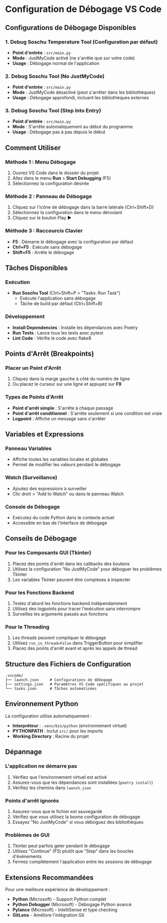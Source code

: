 # Configuration de Débogage VS Code

## Configurations de Débogage Disponibles

### 1. **Debug Soschu Temperature Tool** (Configuration par défaut)
- **Point d'entrée** : `src/main.py`
- **Mode** : JustMyCode activé (ne s'arrête que sur votre code)
- **Usage** : Débogage normal de l'application

### 2. **Debug Soschu Tool (No JustMyCode)**
- **Point d'entrée** : `src/main.py`
- **Mode** : JustMyCode désactivé (peut s'arrêter dans les bibliothèques)
- **Usage** : Débogage approfondi, incluant les bibliothèques externes

### 3. **Debug Soschu Tool (Step Into Entry)**
- **Point d'entrée** : `src/main.py`
- **Mode** : S'arrête automatiquement au début du programme
- **Usage** : Débogage pas à pas depuis le début

## Comment Utiliser

### Méthode 1 : Menu Débogage
1. Ouvrez VS Code dans le dossier du projet
2. Allez dans le menu **Run** > **Start Debugging** (F5)
3. Sélectionnez la configuration désirée

### Méthode 2 : Panneau de Débogage
1. Cliquez sur l'icône de débogage dans la barre latérale (Ctrl+Shift+D)
2. Sélectionnez la configuration dans le menu déroulant
3. Cliquez sur le bouton Play ▶️

### Méthode 3 : Raccourcis Clavier
- **F5** : Démarre le débogage avec la configuration par défaut
- **Ctrl+F5** : Exécute sans débogage
- **Shift+F5** : Arrête le débogage

## Tâches Disponibles

### Exécution
- **Run Soschu Tool** (Ctrl+Shift+P > "Tasks: Run Task")
  - Exécute l'application sans débogage
  - Tâche de build par défaut (Ctrl+Shift+B)

### Développement
- **Install Dependencies** : Installe les dépendances avec Poetry
- **Run Tests** : Lance tous les tests avec pytest
- **Lint Code** : Vérifie le code avec flake8

## Points d'Arrêt (Breakpoints)

### Placer un Point d'Arrêt
1. Cliquez dans la marge gauche à côté du numéro de ligne
2. Ou placez le curseur sur une ligne et appuyez sur **F9**

### Types de Points d'Arrêt
- **Point d'arrêt simple** : S'arrête à chaque passage
- **Point d'arrêt conditionnel** : S'arrête seulement si une condition est vraie
- **Logpoint** : Affiche un message sans s'arrêter

## Variables et Expressions

### Panneau Variables
- Affiche toutes les variables locales et globales
- Permet de modifier les valeurs pendant le débogage

### Watch (Surveillance)
- Ajoutez des expressions à surveiller
- Clic droit > "Add to Watch" ou dans le panneau Watch

### Console de Débogage
- Exécutez du code Python dans le contexte actuel
- Accessible en bas de l'interface de débogage

## Conseils de Débogage

### Pour les Composants GUI (Tkinter)
1. Placez des points d'arrêt dans les callbacks des boutons
2. Utilisez la configuration "No JustMyCode" pour déboguer les problèmes Tkinter
3. Les variables Tkinter peuvent être complexes à inspecter

### Pour les Fonctions Backend
1. Testez d'abord les fonctions backend indépendamment
2. Utilisez des logpoints pour tracer l'exécution sans interrompre
3. Surveillez les arguments passés aux fonctions

### Pour le Threading
1. Les threads peuvent compliquer le débogage
2. Utilisez `run_in_thread=False` dans TriggerButton pour simplifier
3. Placez des points d'arrêt avant et après les appels de thread

## Structure des Fichiers de Configuration

```
.vscode/
├── launch.json     # Configurations de débogage
├── settings.json   # Paramètres VS Code spécifiques au projet
└── tasks.json      # Tâches automatisées
```

## Environnement Python

La configuration utilise automatiquement :
- **Interpréteur** : `.venv/bin/python` (environnement virtuel)
- **PYTHONPATH** : Inclut `src/` pour les imports
- **Working Directory** : Racine du projet

## Dépannage

### L'application ne démarre pas
1. Vérifiez que l'environnement virtuel est activé
2. Assurez-vous que les dépendances sont installées (`poetry install`)
3. Vérifiez les chemins dans `launch.json`

### Points d'arrêt ignorés
1. Assurez-vous que le fichier est sauvegardé
2. Vérifiez que vous utilisez la bonne configuration de débogage
3. Essayez "No JustMyCode" si vous déboguez des bibliothèques

### Problèmes de GUI
1. Tkinter peut parfois geler pendant le débogage
2. Utilisez "Continue" (F5) plutôt que "Step" dans les boucles d'événements
3. Fermez complètement l'application entre les sessions de débogage

## Extensions Recommandées

Pour une meilleure expérience de développement :
- **Python** (Microsoft) - Support Python complet
- **Python Debugger** (Microsoft) - Débogage Python avancé
- **Pylance** (Microsoft) - IntelliSense et type checking
- **GitLens** - Améliore l'intégration Git
